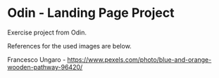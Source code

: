 # Odin - Landing Page Project

Exercise project from Odin. 

References for the used images are below.

Francesco Ungaro - https://www.pexels.com/photo/blue-and-orange-wooden-pathway-96420/